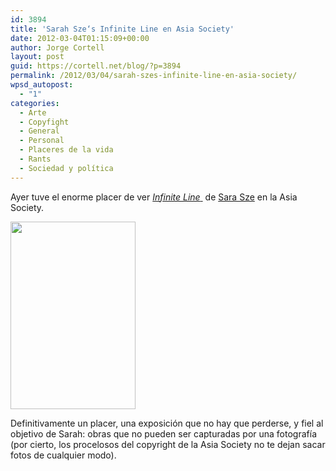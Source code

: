 ```yaml
---
id: 3894
title: 'Sarah Sze‘s Infinite Line en Asia Society'
date: 2012-03-04T01:15:09+00:00
author: Jorge Cortell
layout: post
guid: https://cortell.net/blog/?p=3894
permalink: /2012/03/04/sarah-szes-infinite-line-en-asia-society/
wpsd_autopost:
  - "1"
categories:
  - Arte
  - Copyfight
  - General
  - Personal
  - Placeres de la vida
  - Rants
  - Sociedad y polí­tica
---
```

Ayer tuve el enorme placer de ver <a title="https://sites.asiasociety.org/sarahsze/" href="https://sites.asiasociety.org/sarahsze/" target="_blank"><em>Infinite Line</em> </a> de <a title="https://www.sarahsze.com/" href="https://www.sarahsze.com/" target="_blank">Sara Sze</a> en la Asia Society.

<img class="aligncenter" title="Sarah Sze's Checks and Balances, photo from Asia Society" src="https://sites.asiasociety.org/sarahsze/wp-content/uploads/2011/12/checks_and_balances-200x300.jpg" alt="" width="200" height="300" />

Definitivamente un placer, una exposición que no hay que perderse, y fiel al objetivo de Sarah: obras que no pueden ser capturadas por una fotografía (por cierto, los procelosos del copyright de la Asia Society no te dejan sacar fotos de cualquier modo).